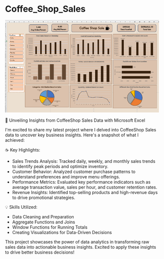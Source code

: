 # Coffee_Shop_Sales
![Coffe_Shop_Sales](CoffeeSale_Dashboard.png "Coffee Shop Sales Overview")

🚀 Unveiling Insights from CoffeeShop Sales Data with Microsoft Excel

I'm excited to share my latest project where I delved into CoffeeShop Sales data to uncover key business insights. Here's a snapshot of what I achieved:

☕ Key Highlights:
- Sales Trends Analysis: Tracked daily, weekly, and monthly sales trends to identify peak periods and optimize inventory.
- Customer Behavior: Analyzed customer purchase patterns to understand preferences and improve menu offerings.
- Performance Metrics: Evaluated key performance indicators such as average transaction value, sales per hour, and customer retention rates.
- Revenue Insights: Identified top-selling products and high-revenue days to drive promotional strategies.

💡 Skills Utilized:
- Data Cleaning and Preparation
- Aggregate Functions and Joins
- Window Functions for Running Totals
- Creating Visualizations for Data-Driven Decisions

This project showcases the power of data analytics in transforming raw sales data into actionable business insights. Excited to apply these insights to drive better business decisions!
